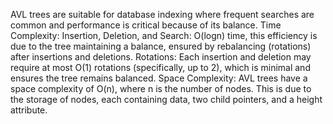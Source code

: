 AVL trees are suitable for database indexing where frequent searches are common and performance is critical because of its balance.
Time Complexity:
Insertion, Deletion, and Search: O(log⁡n) time, this efficiency is due to the tree maintaining a balance, ensured by rebalancing (rotations) after insertions and deletions.
Rotations: Each insertion and deletion may require at most O(1) rotations (specifically, up to 2), which is minimal and ensures the tree remains balanced.
Space Complexity:
AVL trees have a space complexity of O(n), where n is the number of nodes. This is due to the storage of nodes, each containing data, two child pointers, and a height attribute.

